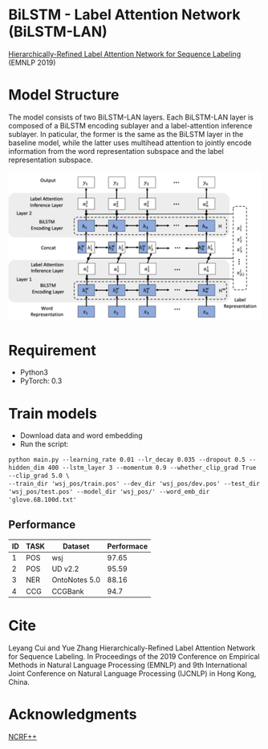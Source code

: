 # BiLSTM - Label Attention Network (BiLSTM-LAN)
 [Hierarchically-Refined Label Attention Network for Sequence Labeling](https://arxiv.org/pdf/1908.08676.pdf) (EMNLP 2019)
 

# Model Structure

The model consists of two BiLSTM-LAN layers. Each BiLSTM-LAN layer is composed of a BiLSTM encoding sublayer and a label-attention inference sublayer.  In paticular, the former is the same as the BiLSTM layer in the baseline model, while the latter uses multihead attention to jointly encode information from the word representation subspace and the label representation subspace.

<img src="model.jpg" width="1000" >


# Requirement
* Python3
* PyTorch: 0.3

# Train models
* Download data and word embedding
* Run the script:
```
python main.py --learning_rate 0.01 --lr_decay 0.035 --dropout 0.5 --hidden_dim 400 --lstm_layer 3 --momentum 0.9 --whether_clip_grad True --clip_grad 5.0 \
--train_dir 'wsj_pos/train.pos' --dev_dir 'wsj_pos/dev.pos' --test_dir 'wsj_pos/test.pos' --model_dir 'wsj_pos/' --word_emb_dir 'glove.6B.100d.txt'
```

## Performance


|ID| TASK | Dataset |Performace
|---|--------- | --- | ---
|1| POS | wsj | 97.65 |
|2| POS | UD v2.2 | 95.59
|3| NER |  OntoNotes 5.0 | 88.16
|4| CCG |  CCGBank | 94.7

# Cite

Leyang Cui and Yue Zhang Hierarchically-Refined Label Attention Network for Sequence Labeling. In Proceedings of the 2019 Conference on Empirical Methods in Natural Language Processing (EMNLP) and 9th International Joint Conference on Natural Language Processing (IJCNLP) in Hong Kong, China.


# Acknowledgments
[NCRF++](https://github.com/jiesutd/NCRFpp)
